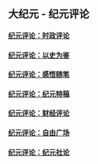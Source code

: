 ## 大纪元 - 纪元评论

#### [纪元评论：时政评论](indexes/nsc1025/README.md?03020330)
#### [纪元评论：以史为鉴](indexes/nsc1028/README.md?03020330)
#### [纪元评论：感悟随笔](indexes/nsc1035/README.md?03020330)
#### [纪元评论：纪元特稿](indexes/nsc424/README.md?03020330)
#### [纪元评论：财经评论](indexes/nsc1026/README.md?03020330)
#### [纪元评论：自由广场](indexes/nsc993/README.md?03020330)
#### [纪元评论：纪元社论](indexes/nsc422/README.md?03020330)
